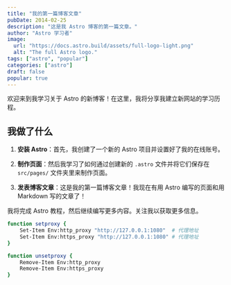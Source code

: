 ```yaml
---
title: "我的第一篇博客文章"
pubDate: 2014-02-25
description: "这是我 Astro 博客的第一篇文章。"
author: "Astro 学习者"
image:
  url: "https://docs.astro.build/assets/full-logo-light.png"
  alt: "The full Astro logo."
tags: ["astro", "popular"]
categories: ["astro"]
draft: false
popular: true
---
```


欢迎来到我学习关于 Astro 的新博客！在这里，我将分享我建立新网站的学习历程。

## 我做了什么

1.  **安装 Astro**：首先，我创建了一个新的 Astro 项目并设置好了我的在线账号。

2.  **制作页面**：然后我学习了如何通过创建新的 `.astro` 文件并将它们保存在 `src/pages/` 文件夹里来制作页面。

3.  **发表博客文章**：这是我的第一篇博客文章！我现在有用 Astro 编写的页面和用 Markdown 写的文章了！

我将完成 Astro 教程，然后继续编写更多内容。关注我以获取更多信息。

```bash
function setproxy {
	Set-Item Env:http_proxy "http://127.0.0.1:1080"  # 代理地址
	Set-Item Env:https_proxy "http://127.0.0.1:1080" # 代理地址
}

function unsetproxy {
    Remove-Item Env:http_proxy
    Remove-Item Env:https_proxy
}
```
